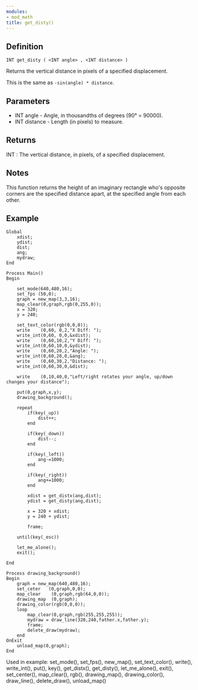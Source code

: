 ```yaml
---
modules:
- mod_math
title: get_disty()
---
```


## Definition

    INT get_disty ( <INT angle> , <INT distance> )

Returns the vertical distance in pixels of a specified displacement.

This is the same as `-sin(angle) * distance`.

## Parameters

- INT angle - Angle, in thousandths of degrees (90° = 90000).
- INT distance - Length (in pixels) to measure.

## Returns

INT : The vertical distance, in pixels, of a specified displacement.

## Notes

This function returns the height of an imaginary rectangle who's opposite corners are the specified distance apart, at the specified angle from each other.

## Example

```
Global
    xdist;
    ydist;
    dist;
    ang;
    mydraw;
End

Process Main()
Begin

    set_mode(640,480,16);
    set_fps (50,0);
    graph = new_map(3,3,16);
    map_clear(0,graph,rgb(0,255,0));
    x = 320;
    y = 240;

    set_text_color(rgb(0,0,0));
    write    (0,60, 0,2,"X Diff: ");
    write_int(0,60, 0,0,&xdist);
    write    (0,60,10,2,"Y Diff: ");
    write_int(0,60,10,0,&ydist);
    write    (0,60,20,2,"Angle: ");
    write_int(0,60,20,0,&ang);
    write    (0,60,30,2,"Distance: ");
    write_int(0,60,30,0,&dist);

    write    (0,10,40,0,"Left/right rotates your angle, up/down changes your distance");

    put(0,graph,x,y);
    drawing_background();

    repeat
        if(key(_up))
            dist++;
        end

        if(key(_down))
            dist--;
        end

        if(key(_left))
            ang-=1000;
        end

        if(key(_right))
            ang+=1000;
        end

        xdist = get_distx(ang,dist);
        ydist = get_disty(ang,dist);

        x = 320 + xdist;
        y = 240 + ydist;

        frame;

    until(key(_esc))

    let_me_alone();
    exit();

End

Process drawing_background()
Begin
    graph = new_map(640,480,16);
    set_ceter   (0,graph,0,0);
    map_clear    (0,graph,rgb(64,0,0));
    drawing_map  (0,graph);
    drawing_color(rgb(0,0,0));
    loop
        map_clear(0,graph,rgb(255,255,255));
        mydraw = draw_line(320,240,father.x,father.y);
        frame;
        delete_draw(mydraw);
    end
OnExit
    unload_map(0,graph);
End
```

Used in example: set_mode(), set_fps(), new_map(), set_text_color(), write(), write_int(), put(), key(), get_distx(), get_disty(), let_me_alone(), exit(), set_center(), map_clear(), rgb(), drawing_map(), drawing_color(), draw_line(), delete_draw(), unload_map()

